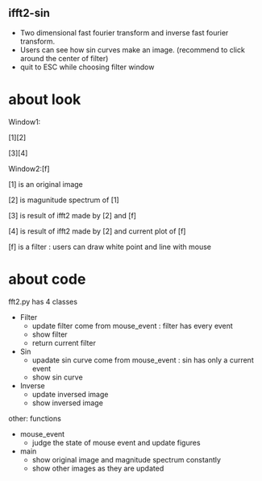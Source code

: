 ## ifft2-sin
- Two dimensional fast fourier transform and inverse fast fourier transform.
- Users can see how sin curves make an image.
  (recommend to click around the center of filter)
- quit to ESC while choosing filter window

# about look
Window1:

[1][2]

[3][4]

Window2:[f]

[1] is an original image

[2] is magunitude spectrum of [1]

[3] is result of ifft2 made by [2] and [f]

[4] is result of ifft2 made by [2] and current plot of [f]

[f] is a filter : users can draw white point and line with mouse

# about code
fft2.py has 4 classes
- Filter
  - update filter come from mouse_event : filter has every event
  - show filter
  - return current filter
- Sin
  - upadate sin curve come from mouse_event : sin has only  a current event
  - show sin curve
- Inverse
  - update inversed image 
  - show inversed image

other: functions
- mouse_event 
  - judge the state of mouse event and update figures
- main
  - show original image and magnitude spectrum constantly
  - show other images as they are updated
  
